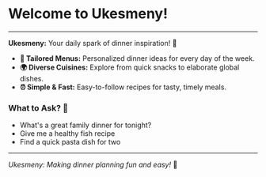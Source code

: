 # Welcome to Ukesmeny!

---

**Ukesmeny:** Your daily spark of dinner inspiration! 🌈

- **📅 Tailored Menus:** Personalized dinner ideas for every day of the week.
- **🌍 Diverse Cuisines:** Explore from quick snacks to elaborate global dishes.
- **⏰ Simple & Fast:** Easy-to-follow recipes for tasty, timely meals.

### What to Ask? 🤔
- What's a great family dinner for tonight?
- Give me a healthy fish recipe
- Find a quick pasta dish for two

---

*Ukesmeny: Making dinner planning fun and easy!* 🎈️

